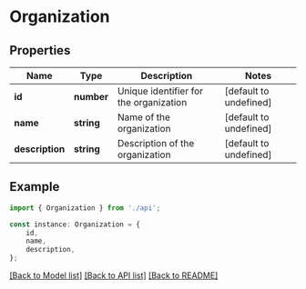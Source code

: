 # Organization


## Properties

Name | Type | Description | Notes
------------ | ------------- | ------------- | -------------
**id** | **number** | Unique identifier for the organization | [default to undefined]
**name** | **string** | Name of the organization | [default to undefined]
**description** | **string** | Description of the organization | [default to undefined]

## Example

```typescript
import { Organization } from './api';

const instance: Organization = {
    id,
    name,
    description,
};
```

[[Back to Model list]](../README.md#documentation-for-models) [[Back to API list]](../README.md#documentation-for-api-endpoints) [[Back to README]](../README.md)
